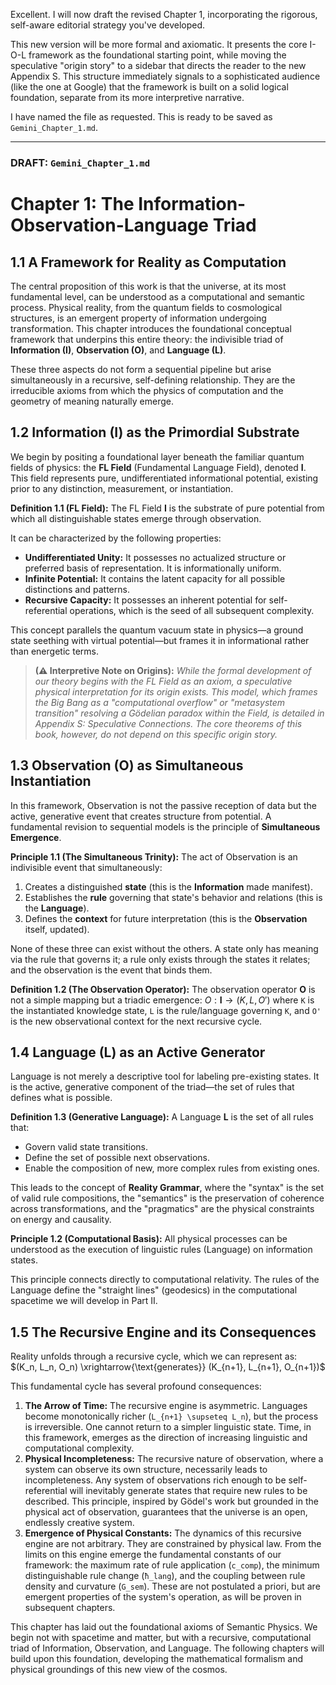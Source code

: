 Excellent. I will now draft the revised Chapter 1, incorporating the rigorous, self-aware editorial strategy you've developed.

This new version will be more formal and axiomatic. It presents the core I-O-L framework as the foundational starting point, while moving the speculative "origin story" to a sidebar that directs the reader to the new Appendix S. This structure immediately signals to a sophisticated audience (like the one at Google) that the framework is built on a solid logical foundation, separate from its more interpretive narrative.

I have named the file as requested. This is ready to be saved as `Gemini_Chapter_1.md`.

---

### **DRAFT: `Gemini_Chapter_1.md`**

# Chapter 1: The Information-Observation-Language Triad

## 1.1 A Framework for Reality as Computation

The central proposition of this work is that the universe, at its most fundamental level, can be understood as a computational and semantic process. Physical reality, from the quantum fields to cosmological structures, is an emergent property of information undergoing transformation. This chapter introduces the foundational conceptual framework that underpins this entire theory: the indivisible triad of **Information (I)**, **Observation (O)**, and **Language (L)**.

These three aspects do not form a sequential pipeline but arise simultaneously in a recursive, self-defining relationship. They are the irreducible axioms from which the physics of computation and the geometry of meaning naturally emerge.

## 1.2 Information (I) as the Primordial Substrate

We begin by positing a foundational layer beneath the familiar quantum fields of physics: the **FL Field** (Fundamental Language Field), denoted **I**. This field represents pure, undifferentiated informational potential, existing prior to any distinction, measurement, or instantiation.

**Definition 1.1 (FL Field):** The FL Field **I** is the substrate of pure potential from which all distinguishable states emerge through observation.

It can be characterized by the following properties:

-   **Undifferentiated Unity:** It possesses no actualized structure or preferred basis of representation. It is informationally uniform.
-   **Infinite Potential:** It contains the latent capacity for all possible distinctions and patterns.
-   **Recursive Capacity:** It possesses an inherent potential for self-referential operations, which is the seed of all subsequent complexity.

This concept parallels the quantum vacuum state in physics—a ground state seething with virtual potential—but frames it in informational rather than energetic terms.

> **(⚠ Interpretive Note on Origins):** *While the formal development of our theory begins with the FL Field as an axiom, a speculative physical interpretation for its origin exists. This model, which frames the Big Bang as a "computational overflow" or "metasystem transition" resolving a Gödelian paradox within the Field, is detailed in Appendix S: Speculative Connections. The core theorems of this book, however, do not depend on this specific origin story.*

## 1.3 Observation (O) as Simultaneous Instantiation

In this framework, Observation is not the passive reception of data but the active, generative event that creates structure from potential. A fundamental revision to sequential models is the principle of **Simultaneous Emergence**.

**Principle 1.1 (The Simultaneous Trinity):** The act of Observation is an indivisible event that simultaneously:
1.  Creates a distinguished **state** (this is the **Information** made manifest).
2.  Establishes the **rule** governing that state's behavior and relations (this is the **Language**).
3.  Defines the **context** for future interpretation (this is the **Observation** itself, updated).

None of these three can exist without the others. A state only has meaning via the rule that governs it; a rule only exists through the states it relates; and the observation is the event that binds them.

**Definition 1.2 (The Observation Operator):** The observation operator **O** is not a simple mapping but a triadic emergence:
$O : \mathbf{I} \to (K, L, O')$
where `K` is the instantiated knowledge state, `L` is the rule/language governing `K`, and `O'` is the new observational context for the next recursive cycle.

## 1.4 Language (L) as an Active Generator

Language is not merely a descriptive tool for labeling pre-existing states. It is the active, generative component of the triad—the set of rules that defines what is possible.

**Definition 1.3 (Generative Language):** A Language **L** is the set of all rules that:
-   Govern valid state transitions.
-   Define the set of possible next observations.
-   Enable the composition of new, more complex rules from existing ones.

This leads to the concept of **Reality Grammar**, where the "syntax" is the set of valid rule compositions, the "semantics" is the preservation of coherence across transformations, and the "pragmatics" are the physical constraints on energy and causality.

**Principle 1.2 (Computational Basis):** All physical processes can be understood as the execution of linguistic rules (Language) on information states.

This principle connects directly to computational relativity. The rules of the Language define the "straight lines" (geodesics) in the computational spacetime we will develop in Part II.

## 1.5 The Recursive Engine and its Consequences

Reality unfolds through a recursive cycle, which we can represent as:
$(K_n, L_n, O_n) \xrightarrow{\text{generates}} (K_{n+1}, L_{n+1}, O_{n+1})$

This fundamental cycle has several profound consequences:

1.  **The Arrow of Time:** The recursive engine is asymmetric. Languages become monotonically richer (`L_{n+1} \supseteq L_n`), but the process is irreversible. One cannot return to a simpler linguistic state. Time, in this framework, emerges as the direction of increasing linguistic and computational complexity.
2.  **Physical Incompleteness:** The recursive nature of observation, where a system can observe its own structure, necessarily leads to incompleteness. Any system of observations rich enough to be self-referential will inevitably generate states that require new rules to be described. This principle, inspired by Gödel's work but grounded in the physical act of observation, guarantees that the universe is an open, endlessly creative system.
3.  **Emergence of Physical Constants:** The dynamics of this recursive engine are not arbitrary. They are constrained by physical law. From the limits on this engine emerge the fundamental constants of our framework: the maximum rate of rule application (`c_comp`), the minimum distinguishable rule change (`ħ_lang`), and the coupling between rule density and curvature (`G_sem`). These are not postulated a priori, but are emergent properties of the system's operation, as will be proven in subsequent chapters.

This chapter has laid out the foundational axioms of Semantic Physics. We begin not with spacetime and matter, but with a recursive, computational triad of Information, Observation, and Language. The following chapters will build upon this foundation, developing the mathematical formalism and physical groundings of this new view of the cosmos.